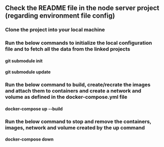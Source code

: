 ## Check the README file in the node server project (regarding environment file config)

### Clone the project into your local machine

### Run the below commands to initialize the local configuration file and to fetch all the data from the linked projects

#### git submodule init

#### git submodule update

### Run the below command to build, create/recrate the images and attach them to containers and create a network and volume as defined in the docker-compose.yml file

#### docker-compose up --build

### Run the below command to stop and remove the containers, images, network and volume created by the up command

#### docker-compose down
